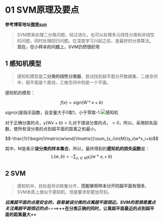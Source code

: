 # 01 SVM原理及要点
**参考博客地址[微笑sun](https://www.cnblogs.com/jiangxinyang/p/9217424.html)**
>SVM原来处理二分类问题，经过进化，也可以处理多元线性分类和非线性的问题，同时处理回归问题。在深度学习兴起之前，是最好的分类算法。
**现在，在小样本的问题上，SVM仍然很好用**

## 1 感知机模型
>感知机模型是**二分类的线性分类器**，尝试找到超平面分开数据集，二维空间中，超平面是个直线，三维空间中则是一个平面。

感知机的模型：

$$f(x) = sign(W*x+b)$$

$sign(x)$是指示函数，自变量大于0取1，小于零取-1
![感知机](https://i.loli.net/2019/03/28/5c9c4c841e95f.png)

对于正确分类的点，$y(Wx+b) > 0$,对于错误分类的点，$<0$，所以，采用损失函数，使所有误分类的点到超平面的距离之和最小。

$$-\frac{1}{\begin{Vmatrix}w\end{Vmatrix}}\sum_{x_i\in{M}}y_i(w*x_i+b)$$

其中，M是表示**误分类的样本集合**，所以，最终得到的**感知机的损失函数**是：
$$L(w,b)=-\sum_{x_i\in{M}}y_i(w*x_i+b)$$

## 2 SVM
>感知机中，目标是将训练集分开，**而能够将样本分开的超平面有很多**。SVM本质上类似于感知机，但是要求却更加苛刻。

***远离超平面的点是安全的，容易被误分类的点离超平面很近。SVM的思想是重点关注离超平面很近的点***====>**++在分类正确的同时，让离超平面最近的点到超平面的距离最大++**







